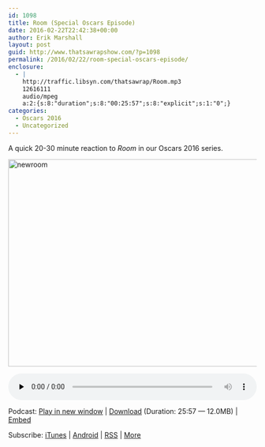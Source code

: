 ```yaml
---
id: 1098
title: Room (Special Oscars Episode)
date: 2016-02-22T22:42:38+00:00
author: Erik Marshall
layout: post
guid: http://www.thatsawrapshow.com/?p=1098
permalink: /2016/02/22/room-special-oscars-episode/
enclosure:
  - |
    http://traffic.libsyn.com/thatsawrap/Room.mp3
    12616111
    audio/mpeg
    a:2:{s:8:"duration";s:8:"00:25:57";s:8:"explicit";s:1:"0";}
categories:
  - Oscars 2016
  - Uncategorized
---
```

A quick 20-30 minute reaction to _Room_ in our Oscars 2016 series.

<a href="http://www.thatsawrapshow.com/wp-content/uploads/2016/02/newroom.png" rel="attachment wp-att-1116"><img class="aligncenter size-full wp-image-1116" src="http://www.thatsawrapshow.com/wp-content/uploads/2016/02/newroom.png" alt="newroom" width="700" height="420" srcset="http://www.thatsawrapshow.com/wp-content/uploads/2016/02/newroom.png 700w, http://www.thatsawrapshow.com/wp-content/uploads/2016/02/newroom-300x180.png 300w, http://www.thatsawrapshow.com/wp-content/uploads/2016/02/newroom-600x360.png 600w" sizes="(max-width: 700px) 100vw, 700px" /></a>

<div class="powerpress_player" id="powerpress_player_285">
  <audio class="wp-audio-shortcode" id="audio-1098-45" preload="none" style="width: 100%;" controls="controls"><source type="audio/mpeg" src="http://media.blubrry.com/thatsawrap/p/traffic.libsyn.com/thatsawrap/Room.mp3?_=45" /><a href="http://media.blubrry.com/thatsawrap/p/traffic.libsyn.com/thatsawrap/Room.mp3">http://media.blubrry.com/thatsawrap/p/traffic.libsyn.com/thatsawrap/Room.mp3</a></audio>
</div>

<p class="powerpress_links powerpress_links_mp3">
  Podcast: <a href="http://media.blubrry.com/thatsawrap/p/traffic.libsyn.com/thatsawrap/Room.mp3" class="powerpress_link_pinw" target="_blank" title="Play in new window" onclick="return powerpress_pinw('http://www.thatsawrapshow.com/?powerpress_pinw=1098-podcast');" rel="nofollow">Play in new window</a> | <a href="http://media.blubrry.com/thatsawrap/p/traffic.libsyn.com/thatsawrap/Room.mp3" class="powerpress_link_d" title="Download" rel="nofollow" download="Room.mp3">Download</a> (Duration: 25:57 &#8212; 12.0MB) | <a href="#" class="powerpress_link_e" title="Embed" onclick="return powerpress_show_embed('1098-podcast');" rel="nofollow">Embed</a>
</p>

<p class="powerpress_embed_box" id="powerpress_embed_1098-podcast" style="display: none;">
  <input id="powerpress_embed_1098-podcast_t" type="text" value="<iframe width=&quot;320&quot; height=&quot;30&quot; src=&quot;http://www.thatsawrapshow.com/?powerpress_embed=1098-podcast&amp;powerpress_player=mediaelement-audio&quot; frameborder=&quot;0&quot; scrolling=&quot;no&quot;></iframe>" onclick="javascript: this.select();" onfocus="javascript: this.select();" style="width: 70%;" readOnly />
</p>

<p class="powerpress_links powerpress_subscribe_links">
  Subscribe: <a href="https://itunes.apple.com/us/podcast/thats-a-wrap!/id638015669?mt=2&ls=1" class="powerpress_link_subscribe powerpress_link_subscribe_itunes" title="Subscribe on iTunes" rel="nofollow">iTunes</a> | <a href="http://subscribeonandroid.com/www.thatsawrapshow.com/feed/podcast/" class="powerpress_link_subscribe powerpress_link_subscribe_android" title="Subscribe on Android" rel="nofollow">Android</a> | <a href="http://www.thatsawrapshow.com/feed/podcast/" class="powerpress_link_subscribe powerpress_link_subscribe_rss" title="Subscribe via RSS" rel="nofollow">RSS</a> | <a href="http://www.thatsawrapshow.com/subscribe-to-podcast/" class="powerpress_link_subscribe powerpress_link_subscribe_more" title="More" rel="nofollow">More</a>
</p>

<!--powerpress_player-->